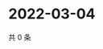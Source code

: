 # 2022-03-04

共 0 条

<!-- BEGIN WEIBO -->
<!-- 最后更新时间 Fri Mar 04 2022 02:22:45 GMT+0800 (China Standard Time) -->

<!-- END WEIBO -->
